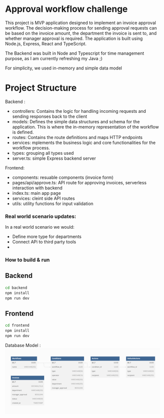 # Approval workflow challenge

This project is MVP application designed to implement an invoice approval workflow. The decision-making process for sending approval requests can be based on the invoice amount, the department the invoice is sent to, and whether manager approval is required. The application is built using Node.js, Express, React and TypeScript.

The Backend was built in Node and Typescript for time management purpose, as I am currently refreshing my Java ;)

For simplicity, we used in-memory and simple data model

# Project Structure

Backend :

- controllers: Contains the logic for handling incoming requests and sending responses back to the client
- models: Defines the simple data structures and schema for the application. This is where the in-memory representation of the workflow is defined.
- routes: Contains the route definitions and maps HTTP endpoints
- services: mplements the business logic and core functionalities for the workflow process.
- types: grouping all types used
- server.ts: simple Express backend server

Frontend:

- components: resuable components (invoice form)
- pages/api/approve.ts: API route for approving invoices, serverless interaction with backend
- index.ts: main app page
- services: cleint side API routes
- utils: utility functions for input validation

### Real world scenario updates:

In a real world scenario we would:

- Define more type for departments
- Connect APi to third party tools
-

### How to build & run

## Backend

```sh
cd backend
npm install
npm run dev
```

## Frontend

```sh
cd frontend
npm install
npm run dev
```

Database Model :
![Alt text](Database_model.png)
